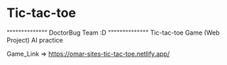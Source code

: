 # Tic-tac-toe
"""""""""""""" DoctorBug Team :D """"""""""""""
Tic-tac-toe Game (Web Project) AI practice


Game_Link => https://omar-sites-tic-tac-toe.netlify.app/
